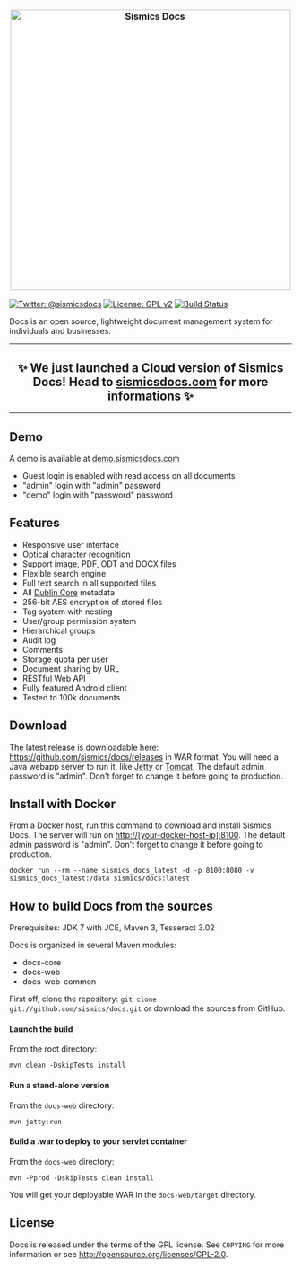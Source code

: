 <h3 align="center">
  <img src="https://www.sismicsdocs.com/img/github-title.png" alt="Sismics Docs" width=500 />
</h3>

[![Twitter: @sismicsdocs](https://img.shields.io/badge/contact-@sismicsdocs-blue.svg?style=flat)](https://twitter.com/sismicsdocs)
[![License: GPL v2](https://img.shields.io/badge/License-GPL%20v2-blue.svg)](https://www.gnu.org/licenses/old-licenses/gpl-2.0.en.html)
[![Build Status](https://secure.travis-ci.org/sismics/docs.png)](http://travis-ci.org/sismics/docs)

Docs is an open source, lightweight document management system for individuals and businesses.

<hr />
<h2 align="center">
  ✨ We just launched a Cloud version of Sismics Docs! Head to <a href="https://www.sismicsdocs.com/">sismicsdocs.com</a> for more informations ✨
</h2>
<hr />

Demo
----

A demo is available at [demo.sismicsdocs.com](https://demo.sismicsdocs.com)
- Guest login is enabled with read access on all documents
- "admin" login with "admin" password
- "demo" login with "password" password 

Features
--------

- Responsive user interface
- Optical character recognition
- Support image, PDF, ODT and DOCX files
- Flexible search engine
- Full text search in all supported files
- All [Dublin Core](http://dublincore.org/) metadata
- 256-bit AES encryption of stored files
- Tag system with nesting
- User/group permission system
- Hierarchical groups
- Audit log
- Comments
- Storage quota per user
- Document sharing by URL
- RESTful Web API
- Fully featured Android client
- Tested to 100k documents

Download
--------

The latest release is downloadable here: <https://github.com/sismics/docs/releases> in WAR format.
You will need a Java webapp server to run it, like [Jetty](http://eclipse.org/jetty/) or [Tomcat](http://tomcat.apache.org/).
The default admin password is "admin". Don't forget to change it before going to production.

Install with Docker
-------------------

From a Docker host, run this command to download and install Sismics Docs. The server will run on <http://[your-docker-host-ip]:8100>.
The default admin password is "admin". Don't forget to change it before going to production.

    docker run --rm --name sismics_docs_latest -d -p 8100:8080 -v sismics_docs_latest:/data sismics/docs:latest

How to build Docs from the sources
----------------------------------

Prerequisites: JDK 7 with JCE, Maven 3, Tesseract 3.02

Docs is organized in several Maven modules:

  - docs-core
  - docs-web
  - docs-web-common

First off, clone the repository: `git clone git://github.com/sismics/docs.git`
or download the sources from GitHub.

#### Launch the build

From the root directory:

    mvn clean -DskipTests install

#### Run a stand-alone version

From the `docs-web` directory:

    mvn jetty:run

#### Build a .war to deploy to your servlet container

From the `docs-web` directory:

    mvn -Pprod -DskipTests clean install

You will get your deployable WAR in the `docs-web/target` directory.

License
-------

Docs is released under the terms of the GPL license. See `COPYING` for more
information or see <http://opensource.org/licenses/GPL-2.0>.
